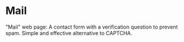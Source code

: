 # Mail
"Mail" web page: A contact form with a verification question to prevent spam. Simple and effective alternative to CAPTCHA.
